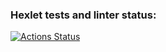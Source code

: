 ### Hexlet tests and linter status:
[![Actions Status](https://github.com/ram-alb/python-project-49/workflows/hexlet-check/badge.svg)](https://github.com/ram-alb/python-project-49/actions)